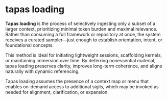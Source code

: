 # tapas loading

**Tapas loading** is the process of selectively ingesting only a subset of a
larger context, prioritizing minimal token burden and maximal relevance. Rather
than consuming a full framework or repository at once, the system receives a
curated sampler—just enough to establish orientation, intent, or foundational
concepts.

This method is ideal for initiating lightweight sessions, scaffolding kernels,
or maintaining immersion over time. By deferring nonessential material, tapas
loading preserves clarity, improves long-term coherence, and aligns naturally
with dynamic referencing.

Tapas loading assumes the presence of a context map or menu that enables
on-demand access to additional sigils, which may be invoked as needed for
alignment, clarification, or expansion.
